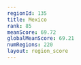 ```yaml
---
regionId: 135
title: Mexico
rank: 85
meanScore: 69.72
globalMeanScore: 69.21
numRegions: 220
layout: region_score
---
```

